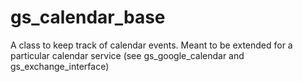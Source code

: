# gs_calendar_base
A class to keep track of calendar events. Meant to be extended for a particular calendar service (see gs_google_calendar and gs_exchange_interface)
